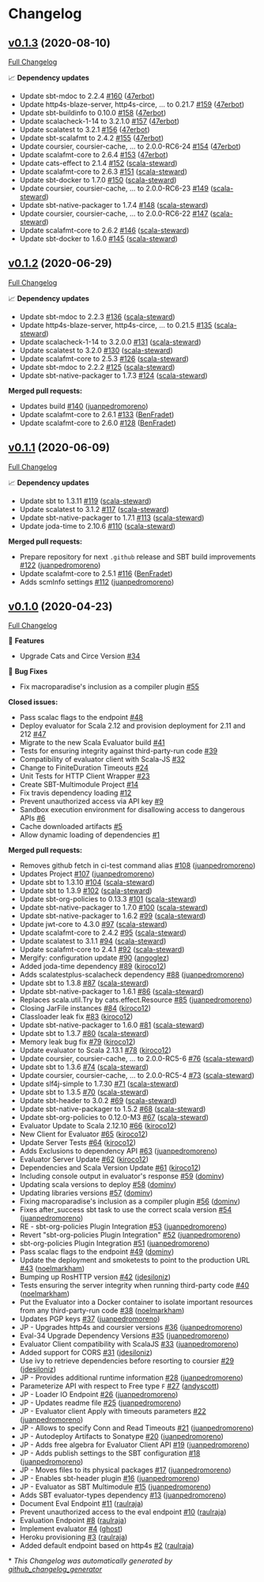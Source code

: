 # Changelog

## [v0.1.3](https://github.com/scala-exercises/evaluator/tree/v0.1.3) (2020-08-10)

[Full Changelog](https://github.com/scala-exercises/evaluator/compare/v0.1.2...v0.1.3)

📈 **Dependency updates**

- Update sbt-mdoc to 2.2.4 [\#160](https://github.com/scala-exercises/evaluator/pull/160) ([47erbot](https://github.com/47erbot))
- Update http4s-blaze-server, http4s-circe, ... to 0.21.7 [\#159](https://github.com/scala-exercises/evaluator/pull/159) ([47erbot](https://github.com/47erbot))
- Update sbt-buildinfo to 0.10.0 [\#158](https://github.com/scala-exercises/evaluator/pull/158) ([47erbot](https://github.com/47erbot))
- Update scalacheck-1-14 to 3.2.1.0 [\#157](https://github.com/scala-exercises/evaluator/pull/157) ([47erbot](https://github.com/47erbot))
- Update scalatest to 3.2.1 [\#156](https://github.com/scala-exercises/evaluator/pull/156) ([47erbot](https://github.com/47erbot))
- Update sbt-scalafmt to 2.4.2 [\#155](https://github.com/scala-exercises/evaluator/pull/155) ([47erbot](https://github.com/47erbot))
- Update coursier, coursier-cache, ... to 2.0.0-RC6-24 [\#154](https://github.com/scala-exercises/evaluator/pull/154) ([47erbot](https://github.com/47erbot))
- Update scalafmt-core to 2.6.4 [\#153](https://github.com/scala-exercises/evaluator/pull/153) ([47erbot](https://github.com/47erbot))
- Update cats-effect to 2.1.4 [\#152](https://github.com/scala-exercises/evaluator/pull/152) ([scala-steward](https://github.com/scala-steward))
- Update scalafmt-core to 2.6.3 [\#151](https://github.com/scala-exercises/evaluator/pull/151) ([scala-steward](https://github.com/scala-steward))
- Update sbt-docker to 1.7.0 [\#150](https://github.com/scala-exercises/evaluator/pull/150) ([scala-steward](https://github.com/scala-steward))
- Update coursier, coursier-cache, ... to 2.0.0-RC6-23 [\#149](https://github.com/scala-exercises/evaluator/pull/149) ([scala-steward](https://github.com/scala-steward))
- Update sbt-native-packager to 1.7.4 [\#148](https://github.com/scala-exercises/evaluator/pull/148) ([scala-steward](https://github.com/scala-steward))
- Update coursier, coursier-cache, ... to 2.0.0-RC6-22 [\#147](https://github.com/scala-exercises/evaluator/pull/147) ([scala-steward](https://github.com/scala-steward))
- Update scalafmt-core to 2.6.2 [\#146](https://github.com/scala-exercises/evaluator/pull/146) ([scala-steward](https://github.com/scala-steward))
- Update sbt-docker to 1.6.0 [\#145](https://github.com/scala-exercises/evaluator/pull/145) ([scala-steward](https://github.com/scala-steward))

## [v0.1.2](https://github.com/scala-exercises/evaluator/tree/v0.1.2) (2020-06-29)

[Full Changelog](https://github.com/scala-exercises/evaluator/compare/v0.1.1...v0.1.2)

📈 **Dependency updates**

- Update sbt-mdoc to 2.2.3 [\#136](https://github.com/scala-exercises/evaluator/pull/136) ([scala-steward](https://github.com/scala-steward))
- Update http4s-blaze-server, http4s-circe, ... to 0.21.5 [\#135](https://github.com/scala-exercises/evaluator/pull/135) ([scala-steward](https://github.com/scala-steward))
- Update scalacheck-1-14 to 3.2.0.0 [\#131](https://github.com/scala-exercises/evaluator/pull/131) ([scala-steward](https://github.com/scala-steward))
- Update scalatest to 3.2.0 [\#130](https://github.com/scala-exercises/evaluator/pull/130) ([scala-steward](https://github.com/scala-steward))
- Update scalafmt-core to 2.5.3 [\#126](https://github.com/scala-exercises/evaluator/pull/126) ([scala-steward](https://github.com/scala-steward))
- Update sbt-mdoc to 2.2.2 [\#125](https://github.com/scala-exercises/evaluator/pull/125) ([scala-steward](https://github.com/scala-steward))
- Update sbt-native-packager to 1.7.3 [\#124](https://github.com/scala-exercises/evaluator/pull/124) ([scala-steward](https://github.com/scala-steward))

**Merged pull requests:**

- Updates build [\#140](https://github.com/scala-exercises/evaluator/pull/140) ([juanpedromoreno](https://github.com/juanpedromoreno))
- Update scalafmt-core to 2.6.1 [\#133](https://github.com/scala-exercises/evaluator/pull/133) ([BenFradet](https://github.com/BenFradet))
- Update scalafmt-core to 2.6.0 [\#128](https://github.com/scala-exercises/evaluator/pull/128) ([BenFradet](https://github.com/BenFradet))

## [v0.1.1](https://github.com/scala-exercises/evaluator/tree/v0.1.1) (2020-06-09)

[Full Changelog](https://github.com/scala-exercises/evaluator/compare/v0.1.0...v0.1.1)

📈 **Dependency updates**

- Update sbt to 1.3.11 [\#119](https://github.com/scala-exercises/evaluator/pull/119) ([scala-steward](https://github.com/scala-steward))
- Update scalatest to 3.1.2 [\#117](https://github.com/scala-exercises/evaluator/pull/117) ([scala-steward](https://github.com/scala-steward))
- Update sbt-native-packager to 1.7.1 [\#113](https://github.com/scala-exercises/evaluator/pull/113) ([scala-steward](https://github.com/scala-steward))
- Update joda-time to 2.10.6 [\#110](https://github.com/scala-exercises/evaluator/pull/110) ([scala-steward](https://github.com/scala-steward))

**Merged pull requests:**

- Prepare repository for next `.github` release and SBT build improvements [\#122](https://github.com/scala-exercises/evaluator/pull/122) ([juanpedromoreno](https://github.com/juanpedromoreno))
- Update scalafmt-core to 2.5.1 [\#116](https://github.com/scala-exercises/evaluator/pull/116) ([BenFradet](https://github.com/BenFradet))
- Adds scmInfo settings [\#112](https://github.com/scala-exercises/evaluator/pull/112) ([juanpedromoreno](https://github.com/juanpedromoreno))

## [v0.1.0](https://github.com/scala-exercises/evaluator/tree/v0.1.0) (2020-04-23)

[Full Changelog](https://github.com/scala-exercises/evaluator/compare/da6604a17a43c748f59436eb533986c6b041529f...v0.1.0)

🚀 **Features**

- Upgrade Cats and Circe Version [\#34](https://github.com/scala-exercises/evaluator/issues/34)

🐛 **Bug Fixes**

- Fix macroparadise's inclusion as a compiler plugin [\#55](https://github.com/scala-exercises/evaluator/issues/55)

**Closed issues:**

- Pass scalac flags to the endpoint [\#48](https://github.com/scala-exercises/evaluator/issues/48)
- Deploy evaluator for Scala 2.12 and provision deployment for 2.11 and 212 [\#47](https://github.com/scala-exercises/evaluator/issues/47)
- Migrate to the new Scala Evaluator build [\#41](https://github.com/scala-exercises/evaluator/issues/41)
- Tests for ensuring integrity against third-party-run code [\#39](https://github.com/scala-exercises/evaluator/issues/39)
- Compatibility of evaluator client with Scala-JS [\#32](https://github.com/scala-exercises/evaluator/issues/32)
- Change to FiniteDuration Timeouts [\#24](https://github.com/scala-exercises/evaluator/issues/24)
- Unit Tests for HTTP Client Wrapper [\#23](https://github.com/scala-exercises/evaluator/issues/23)
- Create SBT-Multimodule Project [\#14](https://github.com/scala-exercises/evaluator/issues/14)
- Fix travis dependency loading [\#12](https://github.com/scala-exercises/evaluator/issues/12)
- Prevent unauthorized access via API key [\#9](https://github.com/scala-exercises/evaluator/issues/9)
- Sandbox execution environment for disallowing access to dangerous APIs [\#6](https://github.com/scala-exercises/evaluator/issues/6)
- Cache downloaded artifacts [\#5](https://github.com/scala-exercises/evaluator/issues/5)
- Allow dynamic loading of dependencies [\#1](https://github.com/scala-exercises/evaluator/issues/1)

**Merged pull requests:**

- Removes github fetch in ci-test command alias [\#108](https://github.com/scala-exercises/evaluator/pull/108) ([juanpedromoreno](https://github.com/juanpedromoreno))
- Updates Project [\#107](https://github.com/scala-exercises/evaluator/pull/107) ([juanpedromoreno](https://github.com/juanpedromoreno))
- Update sbt to 1.3.10 [\#104](https://github.com/scala-exercises/evaluator/pull/104) ([scala-steward](https://github.com/scala-steward))
- Update sbt to 1.3.9 [\#102](https://github.com/scala-exercises/evaluator/pull/102) ([scala-steward](https://github.com/scala-steward))
- Update sbt-org-policies to 0.13.3 [\#101](https://github.com/scala-exercises/evaluator/pull/101) ([scala-steward](https://github.com/scala-steward))
- Update sbt-native-packager to 1.7.0 [\#100](https://github.com/scala-exercises/evaluator/pull/100) ([scala-steward](https://github.com/scala-steward))
- Update sbt-native-packager to 1.6.2 [\#99](https://github.com/scala-exercises/evaluator/pull/99) ([scala-steward](https://github.com/scala-steward))
- Update jwt-core to 4.3.0 [\#97](https://github.com/scala-exercises/evaluator/pull/97) ([scala-steward](https://github.com/scala-steward))
- Update scalafmt-core to 2.4.2 [\#95](https://github.com/scala-exercises/evaluator/pull/95) ([scala-steward](https://github.com/scala-steward))
- Update scalatest to 3.1.1 [\#94](https://github.com/scala-exercises/evaluator/pull/94) ([scala-steward](https://github.com/scala-steward))
- Update scalafmt-core to 2.4.1 [\#92](https://github.com/scala-exercises/evaluator/pull/92) ([scala-steward](https://github.com/scala-steward))
- Mergify: configuration update [\#90](https://github.com/scala-exercises/evaluator/pull/90) ([angoglez](https://github.com/angoglez))
- Added joda-time dependency [\#89](https://github.com/scala-exercises/evaluator/pull/89) ([kiroco12](https://github.com/kiroco12))
- Adds scalatestplus-scalacheck dependency [\#88](https://github.com/scala-exercises/evaluator/pull/88) ([juanpedromoreno](https://github.com/juanpedromoreno))
- Update sbt to 1.3.8 [\#87](https://github.com/scala-exercises/evaluator/pull/87) ([scala-steward](https://github.com/scala-steward))
- Update sbt-native-packager to 1.6.1 [\#86](https://github.com/scala-exercises/evaluator/pull/86) ([scala-steward](https://github.com/scala-steward))
- Replaces scala.util.Try by cats.effect.Resource [\#85](https://github.com/scala-exercises/evaluator/pull/85) ([juanpedromoreno](https://github.com/juanpedromoreno))
- Closing JarFile instances [\#84](https://github.com/scala-exercises/evaluator/pull/84) ([kiroco12](https://github.com/kiroco12))
- Classloader leak fix [\#83](https://github.com/scala-exercises/evaluator/pull/83) ([kiroco12](https://github.com/kiroco12))
- Update sbt-native-packager to 1.6.0 [\#81](https://github.com/scala-exercises/evaluator/pull/81) ([scala-steward](https://github.com/scala-steward))
- Update sbt to 1.3.7 [\#80](https://github.com/scala-exercises/evaluator/pull/80) ([scala-steward](https://github.com/scala-steward))
- Memory leak bug fix [\#79](https://github.com/scala-exercises/evaluator/pull/79) ([kiroco12](https://github.com/kiroco12))
- Update evaluator to Scala 2.13.1 [\#78](https://github.com/scala-exercises/evaluator/pull/78) ([kiroco12](https://github.com/kiroco12))
- Update coursier, coursier-cache, ... to 2.0.0-RC5-6 [\#76](https://github.com/scala-exercises/evaluator/pull/76) ([scala-steward](https://github.com/scala-steward))
- Update sbt to 1.3.6 [\#74](https://github.com/scala-exercises/evaluator/pull/74) ([scala-steward](https://github.com/scala-steward))
- Update coursier, coursier-cache, ... to 2.0.0-RC5-4 [\#73](https://github.com/scala-exercises/evaluator/pull/73) ([scala-steward](https://github.com/scala-steward))
- Update slf4j-simple to 1.7.30 [\#71](https://github.com/scala-exercises/evaluator/pull/71) ([scala-steward](https://github.com/scala-steward))
- Update sbt to 1.3.5 [\#70](https://github.com/scala-exercises/evaluator/pull/70) ([scala-steward](https://github.com/scala-steward))
- Update sbt-header to 3.0.2 [\#69](https://github.com/scala-exercises/evaluator/pull/69) ([scala-steward](https://github.com/scala-steward))
- Update sbt-native-packager to 1.5.2 [\#68](https://github.com/scala-exercises/evaluator/pull/68) ([scala-steward](https://github.com/scala-steward))
- Update sbt-org-policies to 0.12.0-M3 [\#67](https://github.com/scala-exercises/evaluator/pull/67) ([scala-steward](https://github.com/scala-steward))
- Evaluator Update to Scala 2.12.10 [\#66](https://github.com/scala-exercises/evaluator/pull/66) ([kiroco12](https://github.com/kiroco12))
- New Client for Evaluator [\#65](https://github.com/scala-exercises/evaluator/pull/65) ([kiroco12](https://github.com/kiroco12))
- Update Server Tests [\#64](https://github.com/scala-exercises/evaluator/pull/64) ([kiroco12](https://github.com/kiroco12))
- Adds Exclusions to dependency API [\#63](https://github.com/scala-exercises/evaluator/pull/63) ([juanpedromoreno](https://github.com/juanpedromoreno))
- Evaluator Server Update [\#62](https://github.com/scala-exercises/evaluator/pull/62) ([kiroco12](https://github.com/kiroco12))
- Dependencies and Scala Version Update [\#61](https://github.com/scala-exercises/evaluator/pull/61) ([kiroco12](https://github.com/kiroco12))
- Including console output in evaluator's response [\#59](https://github.com/scala-exercises/evaluator/pull/59) ([dominv](https://github.com/dominv))
- Updating scala versions to deploy [\#58](https://github.com/scala-exercises/evaluator/pull/58) ([dominv](https://github.com/dominv))
- Updating libraries versions [\#57](https://github.com/scala-exercises/evaluator/pull/57) ([dominv](https://github.com/dominv))
- Fixing macroparadise's inclusion as a compiler plugin [\#56](https://github.com/scala-exercises/evaluator/pull/56) ([dominv](https://github.com/dominv))
- Fixes after\_success sbt task to use the correct scala version [\#54](https://github.com/scala-exercises/evaluator/pull/54) ([juanpedromoreno](https://github.com/juanpedromoreno))
- RE - sbt-org-policies Plugin Integration [\#53](https://github.com/scala-exercises/evaluator/pull/53) ([juanpedromoreno](https://github.com/juanpedromoreno))
- Revert "sbt-org-policies Plugin Integration" [\#52](https://github.com/scala-exercises/evaluator/pull/52) ([juanpedromoreno](https://github.com/juanpedromoreno))
- sbt-org-policies Plugin Integration [\#51](https://github.com/scala-exercises/evaluator/pull/51) ([juanpedromoreno](https://github.com/juanpedromoreno))
- Pass scalac flags to the endpoint [\#49](https://github.com/scala-exercises/evaluator/pull/49) ([dominv](https://github.com/dominv))
- Update the deployment and smoketests to point to the production URL [\#43](https://github.com/scala-exercises/evaluator/pull/43) ([noelmarkham](https://github.com/noelmarkham))
- Bumping up RosHTTP version [\#42](https://github.com/scala-exercises/evaluator/pull/42) ([jdesiloniz](https://github.com/jdesiloniz))
- Tests ensuring the server integrity when running third-party code [\#40](https://github.com/scala-exercises/evaluator/pull/40) ([noelmarkham](https://github.com/noelmarkham))
- Put the Evaluator into a Docker container to isolate important resources from any third-party-run code [\#38](https://github.com/scala-exercises/evaluator/pull/38) ([noelmarkham](https://github.com/noelmarkham))
- Updates PGP keys [\#37](https://github.com/scala-exercises/evaluator/pull/37) ([juanpedromoreno](https://github.com/juanpedromoreno))
- JP - Upgrades http4s and coursier versions [\#36](https://github.com/scala-exercises/evaluator/pull/36) ([juanpedromoreno](https://github.com/juanpedromoreno))
- Eval-34 Upgrade Dependency Versions [\#35](https://github.com/scala-exercises/evaluator/pull/35) ([juanpedromoreno](https://github.com/juanpedromoreno))
- Evaluator Client compatibility with ScalaJS [\#33](https://github.com/scala-exercises/evaluator/pull/33) ([juanpedromoreno](https://github.com/juanpedromoreno))
- Added support for CORS [\#31](https://github.com/scala-exercises/evaluator/pull/31) ([jdesiloniz](https://github.com/jdesiloniz))
- Use ivy to retrieve dependencies before resorting to coursier [\#29](https://github.com/scala-exercises/evaluator/pull/29) ([jdesiloniz](https://github.com/jdesiloniz))
- JP - Provides additional runtime information [\#28](https://github.com/scala-exercises/evaluator/pull/28) ([juanpedromoreno](https://github.com/juanpedromoreno))
- Parameterize API with respect to Free type `F` [\#27](https://github.com/scala-exercises/evaluator/pull/27) ([andyscott](https://github.com/andyscott))
- JP - Loader IO Endpoint [\#26](https://github.com/scala-exercises/evaluator/pull/26) ([juanpedromoreno](https://github.com/juanpedromoreno))
- JP - Updates readme file [\#25](https://github.com/scala-exercises/evaluator/pull/25) ([juanpedromoreno](https://github.com/juanpedromoreno))
- JP - Evaluator client Apply with timeouts parameters [\#22](https://github.com/scala-exercises/evaluator/pull/22) ([juanpedromoreno](https://github.com/juanpedromoreno))
- JP - Allows to specify Conn and Read Timeouts [\#21](https://github.com/scala-exercises/evaluator/pull/21) ([juanpedromoreno](https://github.com/juanpedromoreno))
- JP - Autodeploy Artifacts to Sonatype [\#20](https://github.com/scala-exercises/evaluator/pull/20) ([juanpedromoreno](https://github.com/juanpedromoreno))
- JP - Adds free algebra for Evaluator Client API [\#19](https://github.com/scala-exercises/evaluator/pull/19) ([juanpedromoreno](https://github.com/juanpedromoreno))
- JP - Adds publish settings to the SBT configuration [\#18](https://github.com/scala-exercises/evaluator/pull/18) ([juanpedromoreno](https://github.com/juanpedromoreno))
- JP - Moves files to its physical packages [\#17](https://github.com/scala-exercises/evaluator/pull/17) ([juanpedromoreno](https://github.com/juanpedromoreno))
- JP - Enables sbt-header plugin [\#16](https://github.com/scala-exercises/evaluator/pull/16) ([juanpedromoreno](https://github.com/juanpedromoreno))
- JP - Evaluator as SBT Multimodule [\#15](https://github.com/scala-exercises/evaluator/pull/15) ([juanpedromoreno](https://github.com/juanpedromoreno))
- Adds SBT evaluator-types dependency [\#13](https://github.com/scala-exercises/evaluator/pull/13) ([juanpedromoreno](https://github.com/juanpedromoreno))
- Document Eval Endpoint [\#11](https://github.com/scala-exercises/evaluator/pull/11) ([raulraja](https://github.com/raulraja))
- Prevent unauthorized access to the eval endpoint [\#10](https://github.com/scala-exercises/evaluator/pull/10) ([raulraja](https://github.com/raulraja))
- Evaluation Endpoint [\#8](https://github.com/scala-exercises/evaluator/pull/8) ([raulraja](https://github.com/raulraja))
- Implement evaluator [\#4](https://github.com/scala-exercises/evaluator/pull/4) ([ghost](https://github.com/ghost))
- Heroku provisioning [\#3](https://github.com/scala-exercises/evaluator/pull/3) ([raulraja](https://github.com/raulraja))
- Added default endpoint based on http4s [\#2](https://github.com/scala-exercises/evaluator/pull/2) ([raulraja](https://github.com/raulraja))



\* *This Changelog was automatically generated by [github_changelog_generator](https://github.com/github-changelog-generator/github-changelog-generator)*
